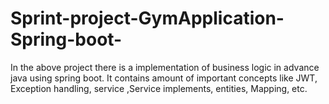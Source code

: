 # Sprint-project-GymApplication-Spring-boot-
In the above project there is a implementation of business logic in advance java using spring boot. It contains amount of important concepts like JWT, Exception handling, service ,Service implements, entities, Mapping, etc.

